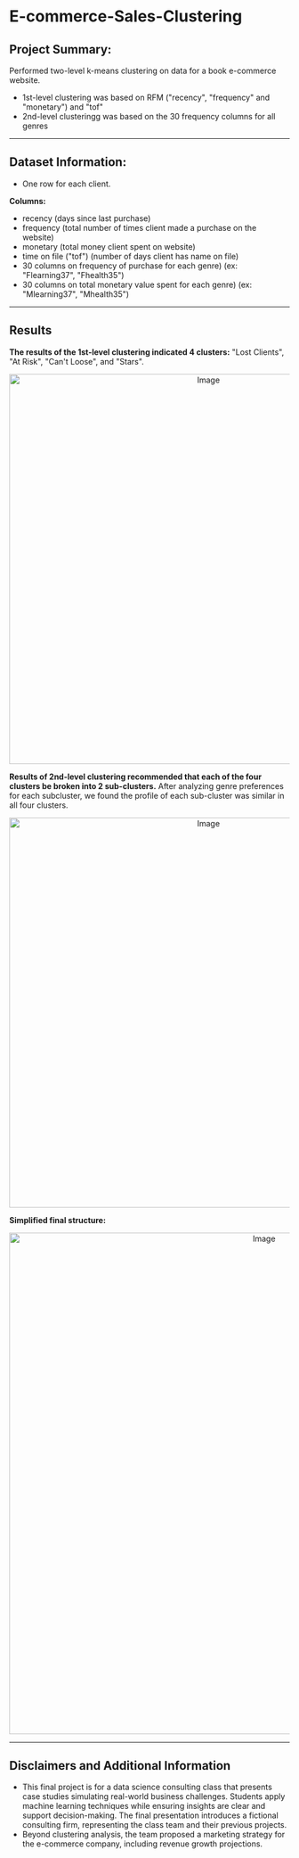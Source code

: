 # E-commerce-Sales-Clustering

## Project Summary:
Performed two-level k-means clustering on data for a book e-commerce website.

- 1st-level clustering was based on RFM ("recency", "frequency" and "monetary") and "tof"
- 2nd-level clusteringg was based on the 30 frequency columns for all genres

---

## Dataset Information:
- One row for each client.

**Columns:**
- recency (days since last purchase)
- frequency (total number of times client made a purchase on the website)
- monetary (total money client spent on website)
- time on file ("tof") (number of days client has name on file)
- 30 columns on frequency of purchase for each genre) (ex: "Flearning37", "Fhealth35")
- 30 columns on total monetary value spent for each genre) (ex: "Mlearning37", "Mhealth35")

---

## Results
**The results of the 1st-level clustering indicated 4 clusters:** "Lost Clients", "At Risk", "Can't Loose", and "Stars". 

<p align="center">
  <img width="700" alt="Image" src="https://github.com/user-attachments/assets/a88463d5-996e-4095-9bd3-e41708f7180a" />
</p>

**Results of 2nd-level clustering recommended that each of the four clusters be broken into 2 sub-clusters.** After analyzing genre preferences for each subcluster, we found the profile of each sub-cluster was similar in all four clusters. 

<p align="center">
  <img width="700" alt="Image" src="https://github.com/user-attachments/assets/ba1b7509-6319-4706-81d0-e74de628560a" />
</p>

**Simplified final structure:**

<p align="center">
  <img width="900" alt="Image" src="https://github.com/user-attachments/assets/7dd5853b-8556-4572-9292-06757e62a39d" />
</p>

---

## Disclaimers and Additional Information
- This final project is for a data science consulting class that presents case studies simulating real-world business challenges. Students apply machine learning techniques while ensuring insights are clear and support decision-making. The final presentation introduces a fictional consulting firm, representing the class team and their previous projects.
- Beyond clustering analysis, the team proposed a marketing strategy for the e-commerce company, including revenue growth projections.







